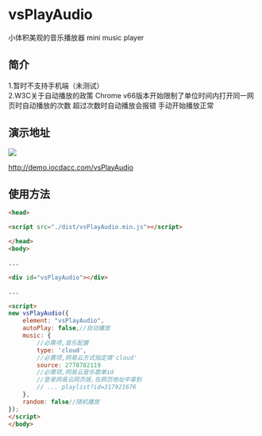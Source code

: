 # vsPlayAudio

小体积美观的音乐播放器
mini music player

## 简介
1.暂时不支持手机端（未测试）  
2.W3C关于自动播放的政策 Chrome v66版本开始限制了单位时间内打开同一网页时自动播放的次数 超过次数时自动播放会报错 手动开始播放正常

## 演示地址

![](https://github.com/iocdacc/vsPlayAudio/blob/master/demo.PNG?raw=true)

http://demo.iocdacc.com/vsPlayAudio

## 使用方法
```html
<head>

<script src="./dist/vsPlayAudio.min.js"></script>

</head>
<body>

...

<div id="vsPlayAudio"></div>

...

<script>
new vsPlayAudio({
    element: "vsPlayAudio",
    autoPlay: false,//自动播放
    music: {
        //必需项,音乐配置
        type: 'cloud',
        //必需项,网易云方式指定填'cloud'
        source: 2778782119
        //必需项,网易云音乐歌单id
        //登录网易云网页版,在网页地址中拿到
        // ... playlist?id=317921676
    },
    random: false//随机播放
});
</script>
</body> 
```
